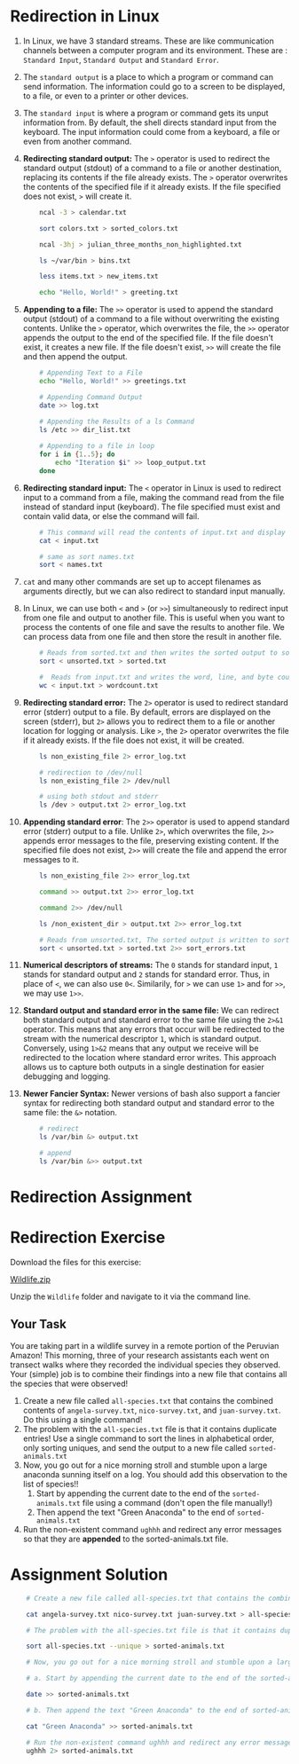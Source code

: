 # Redirection in Linux

1. In Linux, we have 3 standard streams. These are like communication channels between a computer program and its environment. These are : `Standard Input`, `Standard Output` and `Standard Error`.

2. The `standard output` is a place to which a program or command can send information. The information could go to a screen to be displayed, to a file, or even to a printer or other devices.

3. The `standard input` is where a program or command gets its unput information from. By default, the shell directs standard input from the keyboard. The input information could come from a keyboard, a file or even from another command.

4. **Redirecting standard output:** The `>` operator is used to redirect the standard output (stdout) of a command to a file or another destination, replacing its contents if the file already exists. The `>` operator overwrites the contents of the specified file if it already exists. If the file specified does not exist, `>` will create it.

    ```bash
        ncal -3 > calendar.txt

        sort colors.txt > sorted_colors.txt

        ncal -3hj > julian_three_months_non_highlighted.txt

        ls ~/var/bin > bins.txt

        less items.txt > new_items.txt

        echo "Hello, World!" > greeting.txt
    ```

5. **Appending to a file:** The `>>` operator is used to append the standard output (stdout) of a command to a file without overwriting the existing contents. Unlike the `>` operator, which overwrites the file, the `>>` operator appends the output to the end of the specified file. If the file doesn't exist, it creates a new file. If the file doesn't exist, `>>` will create the file and then append the output.

    ```bash
        # Appending Text to a File
        echo "Hello, World!" >> greetings.txt

        # Appending Command Output
        date >> log.txt

        # Appending the Results of a ls Command
        ls /etc >> dir_list.txt
        
        # Appending to a file in loop
        for i in {1..5}; do
            echo "Iteration $i" >> loop_output.txt
        done
    ```

6. **Redirecting standard input:** The `<` operator in Linux is used to redirect input to a command from a file, making the command read from the file instead of standard input (keyboard). The file specified must exist and contain valid data, or else the command will fail.

    ```bash
        # This command will read the contents of input.txt and display them. It behaves the same as cat input.txt.
        cat < input.txt

        # same as sort names.txt
        sort < names.txt
    ```

7. `cat` and many other commands are set up to accept filenames as arguments directly, but we can also redirect to standard input manually.

8. In Linux, we can use both `<` and `>` (or `>>`) simultaneously to redirect input from one file and output to another file. This is useful when you want to process the contents of one file and save the results to another file. We can process data from one file and then store the result in another file.

    ```bash
        # Reads from sorted.txt and then writes the sorted output to sorted.txt
        sort < unsorted.txt > sorted.txt

        #  Reads from input.txt and writes the word, line, and byte count from input.txt to wordcount.txt
        wc < input.txt > wordcount.txt
    ```
9. **Redirecting standard error:** The `2>` operator is used to redirect standard error (stderr) output to a file. By default, errors are displayed on the screen (stderr), but `2>` allows you to redirect them to a file or another location for logging or analysis. Like `>`, the `2>` operator overwrites the file if it already exists. If the file does not exist, it will be created. 

    ```bash
        ls non_existing_file 2> error_log.txt

        # redirection to /dev/null
        ls non_existing_file 2> /dev/null

        # using both stdout and stderr
        ls /dev > output.txt 2> error_log.txt
    ```

10. **Appending standard error**: The `2>>` operator is used to append standard error (stderr) output to a file. Unlike `2>`, which overwrites the file, `2>>` appends error messages to the file, preserving existing content. If the specified file does not exist, `2>>` will create the file and append the error messages to it.

    ```bash
        ls non_existing_file 2>> error_log.txt

        command >> output.txt 2>> error_log.txt

        command 2>> /dev/null

        ls /non_existent_dir > output.txt 2>> error_log.txt

        # Reads from unsorted.txt, The sorted output is written to sorted.txt, overwriting any existing content and any errors (e.g., if unsorted.txt does not exist) are appended to sort_errors.txt.
        sort < unsorted.txt > sorted.txt 2>> sort_errors.txt
    ```

11. **Numerical descriptors of streams:** The `0` stands for standard input, `1` stands for standard output and `2` stands for standard error. Thus, in place of `<`, we can also use `0<`. Similarily, for `>` we can use `1>` and for `>>`, we may use `1>>`.

11. **Standard output and standard error in the same file:** We can redirect both standard output and standard error to the same file using the `2>&1` operator. This means that any errors that occur will be redirected to the stream with the numerical descriptor `1`, which is standard output. Conversely, using `1>&2` means that any output we receive will be redirected to the location where standard error writes. This approach allows us to capture both outputs in a single destination for easier debugging and logging.

12. **Newer Fancier Syntax:** Newer versions of bash also support a fancier syntax for redirecting both standard output and standard error to the same file: the `&>` notation.

    ```bash
        # redirect
        ls /var/bin &> output.txt

        # append
        ls /var/bin &>> output.txt
    ```

# Redirection Assignment
# Redirection Exercise

Download the files for this exercise:

[Wildlife.zip](https://s3-us-west-2.amazonaws.com/secure.notion-static.com/5347afb9-a379-4ccc-a6a7-25da129f3ad0/Wildlife.zip)

Unzip the `Wildlife` folder and navigate to it via the command line. 

## Your Task

You are taking part in a wildlife survey in a remote portion of the Peruvian Amazon! This morning, three of your research assistants each went on transect walks where they recorded the individual species they observed.     Your (simple) job is to combine their findings into a new file that contains all the species that were observed!

1. Create a new file called `all-species.txt` that contains the combined contents of `angela-survey.txt`, `nico-survey.txt`, and `juan-survey.txt`.  Do this using a single command!
2. The problem with the `all-species.txt` file is that it contains duplicate entries!  Use a single command to sort the lines in alphabetical order, only sorting uniques, and send the output to a new file called `sorted-animals.txt`
3. Now, you go out for a nice morning stroll and stumble upon a large anaconda sunning itself on a log.  You should add this observation to the list of species!!
    1. Start by appending the current date to the end of the `sorted-animals.txt` file using a command (don't open the file manually!)
    2. Then append the text "Green Anaconda" to the end of `sorted-animals.txt`
4. Run the non-existent command `ughhh` and redirect any error messages so that they are **appended** to the sorted-animals.txt file.

# Assignment Solution

```bash
    # Create a new file called all-species.txt that contains the combined contents of angela-survey.txt, nico-survey.txt, and juan-survey.txt.  Do this using a single command!

    cat angela-survey.txt nico-survey.txt juan-survey.txt > all-species.txt

    # The problem with the all-species.txt file is that it contains duplicate entries!  Use a single command to sort the lines in alphabetical order, only sorting uniques, and send the output to a new file called sorted-animals.txt

    sort all-species.txt --unique > sorted-animals.txt

    # Now, you go out for a nice morning stroll and stumble upon a large anaconda sunning itself on a log.  You should add this observation to the list of species!!

    # a. Start by appending the current date to the end of the sorted-animals.txt file using a command (don't open the file manually!)

    date >> sorted-animals.txt

    # b. Then append the text "Green Anaconda" to the end of sorted-animals.txt

    cat "Green Anaconda" >> sorted-animals.txt

    # Run the non-existent command ughhh and redirect any error messages so that they are appended to the sorted-animals.txt file.
    ughhh 2> sorted-animals.txt
```